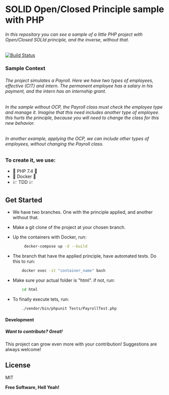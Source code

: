 # SOLID Open/Closed Principle sample with PHP
###### _In this repository you can see a sample of a little PHP project with Open/Closed SOLId principle, and the inverse, without that._

[![Build Status](https://travis-ci.org/joemccann/dillinger.svg?branch=master)](https://travis-ci.org/joemccann/dillinger)

### Sample Context
###### The project simulates a Payroll. Here we have two types of employees, effective (ClT) and intern. The permanent employee has a salary in his payment, and the intern has an internship grant.
###### In the sample without OCP, the Payroll class must check the employee type and manage it. Imagine that this need includes another type of employee. this hurts the principle, because you will need to change the class for this new behavior.
###### In another example, applying the OCP, we can include other types of employees, without changing the Payroll class.

### To create it, we use:

- :elephant: PHP 7.4 :elephant:
- :whale: Docker :whale:
- :chart: TDD :chart:

## Get Started

- We have two branches. One with the principle applied, and another without that.
- Make a git clone of the project at your chosen branch.

- Up the containers with Docker, run:
   ```sh
        docker-compose up -d --build
   ```
- The branch that have the applied principle, have automated tests. Do this to run:
    ```sh
        docker exec -it "container_name" bash
    ```
- Make sure your actual folder is "html". if not, run:
    ```sh
        cd html
    ```
- To finally execute tets, run:
    ```sh
        ./vendor/bin/phpunit Tests/PayrollTest.php
    ```

#### Development

##### Want to contribute? Great!

This project can grow even more with your contribution! 
Suggestions are always welcome!


## License

MIT

**Free Software, Hell Yeah!**
